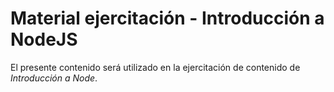 # Material ejercitación - Introducción a NodeJS

El presente contenido será utilizado en la ejercitación de contenido de _Introducción a Node_.